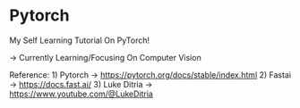 # Pytorch
My Self Learning Tutorial On PyTorch!

-> Currently  Learning/Focusing On Computer Vision 


Reference:
    1) Pytorch     -> https://pytorch.org/docs/stable/index.html
    2) Fastai      -> https://docs.fast.ai/
    3) Luke Ditria -> https://www.youtube.com/@LukeDitria


